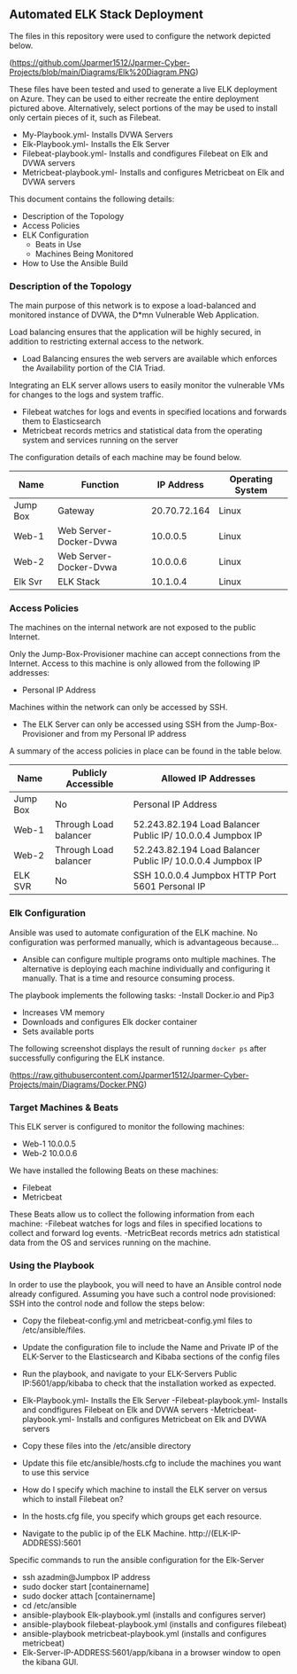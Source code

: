 ## Automated ELK Stack Deployment

The files in this repository were used to configure the network depicted below.

(https://github.com/Jparmer1512/Jparmer-Cyber-Projects/blob/main/Diagrams/Elk%20Diagram.PNG)

These files have been tested and used to generate a live ELK deployment on Azure. They can be used to either recreate the entire deployment pictured above. Alternatively, select portions of the  may be used to install only certain pieces of it, such as Filebeat.

- My-Playbook.yml- Installs DVWA Servers
- Elk-Playbook.yml- Installs the Elk Server
- Filebeat-playbook.yml- Installs and condfigures Filebeat on Elk and DVWA servers
- Metricbeat-playbook.yml- Installs and configures Metricbeat on Elk and DVWA servers
  
This document contains the following details:
- Description of the Topology
- Access Policies
- ELK Configuration
  - Beats in Use
  - Machines Being Monitored
- How to Use the Ansible Build


### Description of the Topology

The main purpose of this network is to expose a load-balanced and monitored instance of DVWA, the D*mn Vulnerable Web Application.

Load balancing ensures that the application will be highly secured, in addition to restricting external access to the network.
- Load Balancing ensures the web servers are available which enforces the Availability portion of the CIA Triad.

Integrating an ELK server allows users to easily monitor the vulnerable VMs for changes to the logs and system traffic.
- Filebeat watches for logs and events in specified locations and forwards them to Elasticsearch
- Metricbeat records metrics and statistical data from the operating system and services running on the server

The configuration details of each machine may be found below.

| Name     | Function               | IP Address  | Operating System |
|----------|------------------------|-------------|------------------|
| Jump Box | Gateway                | 20.70.72.164| Linux            |
| Web-1    | Web Server-Docker-Dvwa | 10.0.0.5    | Linux            |
| Web-2    | Web Server-Docker-Dvwa | 10.0.0.6    | Linux            |
| Elk Svr  | ELK Stack              | 10.1.0.4    | Linux            |

### Access Policies

The machines on the internal network are not exposed to the public Internet. 

Only the Jump-Box-Provisioner machine can accept connections from the Internet. Access to this machine is only allowed from the following IP addresses:
- Personal IP Address

Machines within the network can only be accessed by SSH.
- The ELK Server can only be accessed using SSH from the Jump-Box-Provisioner and from my Personal IP address

A summary of the access policies in place can be found in the table below.

| Name     | Publicly Accessible    | Allowed IP Addresses                                       |
|----------|------------------------|------------------------------------------------------------|
| Jump Box | No                     | Personal IP Address                                        |
| Web-1    | Through Load balancer  | 52.243.82.194 Load Balancer Public IP/ 10.0.0.4 Jumpbox IP |
| Web-2    | Through Load balancer  | 52.243.82.194 Load Balancer Public IP/ 10.0.0.4 Jumpbox IP |
| ELK SVR  | No                     | SSH 10.0.0.4 Jumpbox HTTP Port 5601 Personal IP            |

### Elk Configuration

Ansible was used to automate configuration of the ELK machine. No configuration was performed manually, which is advantageous because...
- Ansible can configure multiple programs onto multiple machines. The alternative is deploying each machine individually and configuring it manually. That is a time and resource consuming process.

The playbook implements the following tasks:
-Install Docker.io and Pip3
- Increases VM memory
- Downloads and configures Elk docker container
- Sets available ports

The following screenshot displays the result of running `docker ps` after successfully configuring the ELK instance.

(https://raw.githubusercontent.com/Jparmer1512/Jparmer-Cyber-Projects/main/Diagrams/Docker.PNG)

### Target Machines & Beats
This ELK server is configured to monitor the following machines:
- Web-1 10.0.0.5
- Web-2 10.0.0.6

We have installed the following Beats on these machines:
- Filebeat
- Metricbeat

These Beats allow us to collect the following information from each machine:
-Filebeat watches for logs and files in specified locations to collect and forward log events.
-MetricBeat records metrics adn statistical data from the OS and services running on the machine.

### Using the Playbook
In order to use the playbook, you will need to have an Ansible control node already configured. Assuming you have such a control node provisioned: 
SSH into the control node and follow the steps below:
- Copy the filebeat-config.yml and metricbeat-config.yml files to /etc/ansible/files.
- Update the configuration file to include the Name and Private IP of the ELK-Server to the Elasticsearch and Kibaba sections of the config files
- Run the playbook, and navigate to your ELK-Servers Public IP:5601/app/kibaba to check that the installation worked as expected.

- Elk-Playbook.yml- Installs the Elk Server
   -Filebeat-playbook.yml- Installs and condfigures Filebeat on Elk and DVWA servers
   -Metricbeat-playbook.yml- Installs and configures Metricbeat on Elk and DVWA servers
- Copy these files into the /etc/ansible directory
- Update this file etc/ansible/hosts.cfg to include the machines you want to use this service
- How do I specify which machine to install the ELK server on versus which to install Filebeat on?
- In the hosts.cfg file, you specify which groups get each resource.
- Navigate to the public ip of the ELK Machine.  http://(ELK-IP-ADDRESS):5601

Specific commands to run the ansible configuration for the Elk-Server
- ssh azadmin@Jumpbox IP address
- sudo docker start [containername]
- sudo docker attach [containername]
- cd /etc/ansible
- ansible-playbook Elk-playbook.yml (installs and configures server)
- ansible-playbook filebeat-playbook.yml (installs and configures filebeat)
- ansible-playbook metricbeat-playbook.yml (installs and configures metricbeat)
- Elk-Server-IP-ADDRESS:5601/app/kibana in a browser window to open the kibana GUI. 
